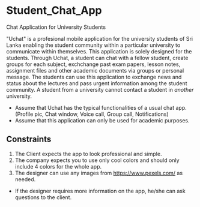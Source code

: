 # Student_Chat_App
Chat Application for University Students

"Uchat" is a profesional mobile application for the university students of Sri Lanka enabling the student community within a particular university to communicate within themselves. This application is solely designed for the students. Through Uchat, a student can chat with a fellow student, create groups for each subject, exchchange past exam papers, lesson notes, assignment files and other academic documents via groups or personal message. The students can use this application to exchange news and status about the lectures and pass urgent information among the student community. A student from a university cannot contact a student in *another* university.


* Assume that Uchat has the typical functionalities of a usual chat app.(Profile pic, Chat window, Voice call, Group call, Notifications) 
* Assume that this application can only be used for academic purposes.

## Constraints
1. The Client expects the app to look professional and simple.
2. The company expects you to use only cool colors and should only include 4 colors for the whole app.
3. The designer can use any images from https://www.pexels.com/ as needed.

* If the designer requires more information on the app, he/she can ask questions to the client.
